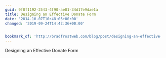 ```yaml
---
guid: 9f0f1192-2543-4f90-ae01-34d17e9dae1a
title: Designing an Effective Donate Form
date: '2014-10-07T10:48:05+00:00'
changed: '2019-09-24T14:42:36+00:00'


bookmark_of: 'http://bradfrostweb.com/blog/post/designing-an-effective-donate-form/'
---
```



Designing an Effective Donate Form
